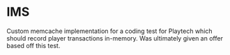# IMS
Custom memcache implementation for a coding test for Playtech which should record player transactions in-memory. Was ultimately given an offer based off this test.
